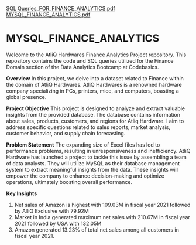 [SQL Queries_FOR_FINANCE_ANALYTICS.pdf](https://github.com/user-attachments/files/16739346/SQL.Queries_FOR_FINANCE_ANALYTICS.pdf)
[MYSQL_FINANCE_ANALYTICS.pdf](https://github.com/user-attachments/files/16739342/MYSQL_FINANCE_ANALYTICS.pdf)
# MYSQL_FINANCE_ANALYTICS
Welcome to the AtliQ Hardwares Finance Analytics Project repository. This repository contains the code and SQL queries utilized for the Finance Domain section of the Data Analytics Bootcamp at Codebasics.

**Overview**
In this project, we delve into a dataset related to Finance within the domain of AtliQ Hardwares. AtliQ Hardwares is a renowned hardware company specializing in PCs, printers, mice, and computers, boasting a global presence.

**Project Objective**
This project is designed to analyze and extract valuable insights from the provided database. The database contains information about sales, products, customers, and regions for Atliq Hardware. I aim to address specific questions related to sales reports, market analysis, customer behavior, and supply chain forecasting.

**Problem Statement**
The expanding size of Excel files has led to performance problems, resulting in unresponsiveness and inefficiency. AtliQ Hardware has launched a project to tackle this issue by assembling a team of data analysts. They will utilize MySQL as their database management system to extract meaningful insights from the data. These insights will empower the company to enhance decision-making and optimize operations, ultimately boosting overall performance.

**Key Insights**

1. Net sales of Amazon is highest with 109.03M in fiscal year 2021 followed by AlliQ Exclusive with 79.92M
2. Market in India generated maximum net sales with 210.67M in fiscal year 2021 followed by USA with 132.05M
3. Amazon generated 13.23% of total net sales among all customers in fiscal year 2021.


